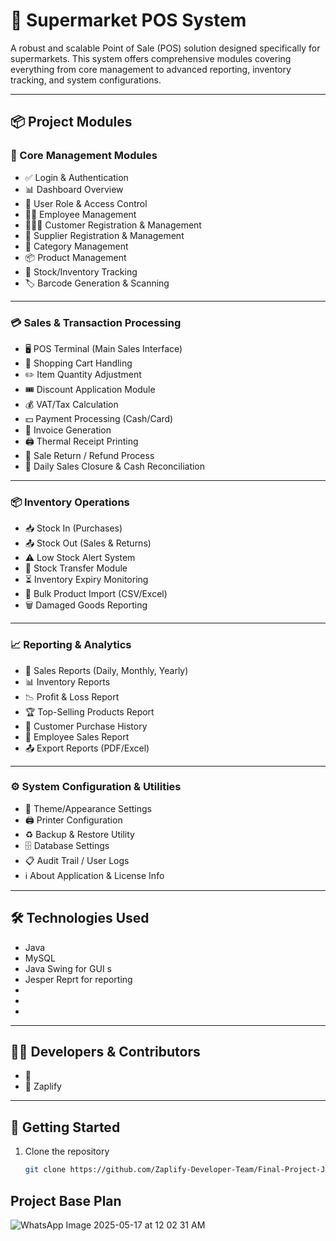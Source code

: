 # 🛒 Supermarket POS System

A robust and scalable Point of Sale (POS) solution designed specifically for supermarkets. This system offers comprehensive modules covering everything from core management to advanced reporting, inventory tracking, and system configurations.

---

## 📦 Project Modules

### 🔐 Core Management Modules
- ✅ Login & Authentication  
- 📊 Dashboard Overview  
- 👥 User Role & Access Control  
- 👨‍💼 Employee Management  
- 👨‍👩‍💼 Customer Registration & Management  
- 🚚 Supplier Registration & Management  
- 📁 Category Management  
- 📦 Product Management  
- 🧮 Stock/Inventory Tracking  
- 🏷️ Barcode Generation & Scanning  

---

### 💳 Sales & Transaction Processing
- 🖥️ POS Terminal (Main Sales Interface)  
- 🛒 Shopping Cart Handling  
- ✏️ Item Quantity Adjustment  
- 🎟️ Discount Application Module  
- 💰 VAT/Tax Calculation  
- 💵 Payment Processing (Cash/Card)  
- 🧾 Invoice Generation  
- 🖨️ Thermal Receipt Printing  
- 🔁 Sale Return / Refund Process  
- 🧮 Daily Sales Closure & Cash Reconciliation  

---

### 📦 Inventory Operations
- 📥 Stock In (Purchases)  
- 📤 Stock Out (Sales & Returns)  
- ⚠️ Low Stock Alert System  
- 🔁 Stock Transfer Module  
- ⏳ Inventory Expiry Monitoring  
- 📄 Bulk Product Import (CSV/Excel)  
- 🗑️ Damaged Goods Reporting  

---

### 📈 Reporting & Analytics
- 📅 Sales Reports (Daily, Monthly, Yearly)  
- 📊 Inventory Reports  
- 📉 Profit & Loss Report  
- 🏆 Top-Selling Products Report  
- 🧾 Customer Purchase History  
- 👔 Employee Sales Report  
- 📤 Export Reports (PDF/Excel)  

---

### ⚙️ System Configuration & Utilities
- 🎨 Theme/Appearance Settings  
- 🖨️ Printer Configuration  
- ♻️ Backup & Restore Utility  
- 🗄️ Database Settings  
- 📋 Audit Trail / User Logs  
- ℹ️ About Application & License Info  

---

## 🛠️ Technologies Used
- Java
- MySQL
- Java Swing for GUI s
- Jesper Reprt for reporting
- 
- 
- 

---

## 🧑‍💻 Developers & Contributors
- 👤 
- 👥 Zaplify

---

## 🚀 Getting Started

1. Clone the repository  
   ```bash
   git clone https://github.com/Zaplify-Developer-Team/Final-Project-JIAT.git


## Project Base Plan
![WhatsApp Image 2025-05-17 at 12 02 31 AM](https://github.com/user-attachments/assets/4385c1b5-be3f-4d38-b7f8-f36ec4922073)
